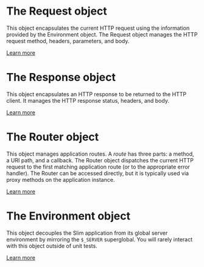 # The Request object

This object encapsulates the current HTTP request using the information provided by the Environment object. The Request object manages the HTTP request method, headers, parameters, and body.

[Learn more](request)

# The Response object

This object encapsulates an HTTP response to be returned to the HTTP client. It manages the HTTP response status, headers, and body.

[Learn more](response)

# The Router object

This object manages application routes. A _route_ has three parts: a method, a URI path, and a callback. The Router object dispatches the current HTTP request to the first matching application route (or to the appropriate error handler). The Router can be accessed directly, but it is typically used via proxy methods on the application instance.

[Learn more](router)

# The Environment object

This object decouples the Slim application from its global server environment by mirroring the `$_SERVER` superglobal. You will rarely interact with this object outside of unit tests.

[Learn more](environment)
